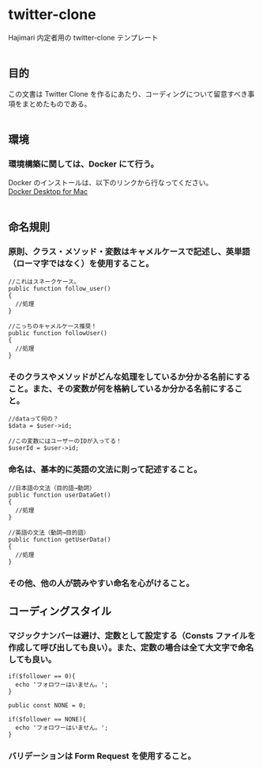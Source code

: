 # twitter-clone

Hajimari 内定者用の twitter-clone テンプレート
<br/>
<br/>

## 目的

この文書は Twitter Clone を作るにあたり、コーディングについて留意すべき事項をまとめたものである。
<br/>
<br/>

## 環境

### 環境構築に関しては、Docker にて行う。

Docker のインストールは、以下のリンクから行なってください。<br/>
[Docker Desktop for Mac](https://docs.docker.com/desktop/mac/install/)
<br/>
<br/>

## 命名規則

### 原則、クラス・メソッド・変数はキャメルケースで記述し、英単語（ローマ字ではなく）を使用すること。

```
//これはスネークケース。
public function follow_user()
{
  //処理
}
```

```
//こっちのキャメルケース推奨！
public function followUser()
{
  //処理
}
```

### そのクラスやメソッドがどんな処理をしているか分かる名前にすること。また、その変数が何を格納しているか分かる名前にすること。

```
//dataって何の？
$data = $user->id;
```

```
//この変数にはユーザーのIDが入ってる！
$userId = $user->id;
```

### 命名は、基本的に英語の文法に則って記述すること。

```
//日本語の文法（目的語→動詞）
public function userDataGet()
{
  //処理
}
```

```
//英語の文法（動詞→目的語）
public function getUserData()
{
  //処理
}
```

### その他、他の人が読みやすい命名を心がけること。

## コーディングスタイル

### マジックナンバーは避け、定数として設定する（Consts ファイルを作成して呼び出しても良い）。また、定数の場合は全て大文字で命名しても良い。

```
if($follower == 0){
  echo 'フォロワーはいません。';
}
```

```
public const NONE = 0;

if($follower == NONE){
  echo 'フォロワーはいません。';
}
```

### バリデーションは Form Request を使用すること。
